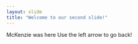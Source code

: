 ```yaml
---
layout: slide
title: "Welcome to our second slide!"
---
```

McKenzie was here
Use the left arrow to go back!
